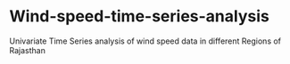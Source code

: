 # Wind-speed-time-series-analysis
Univariate Time Series analysis of wind speed data in different Regions of Rajasthan
